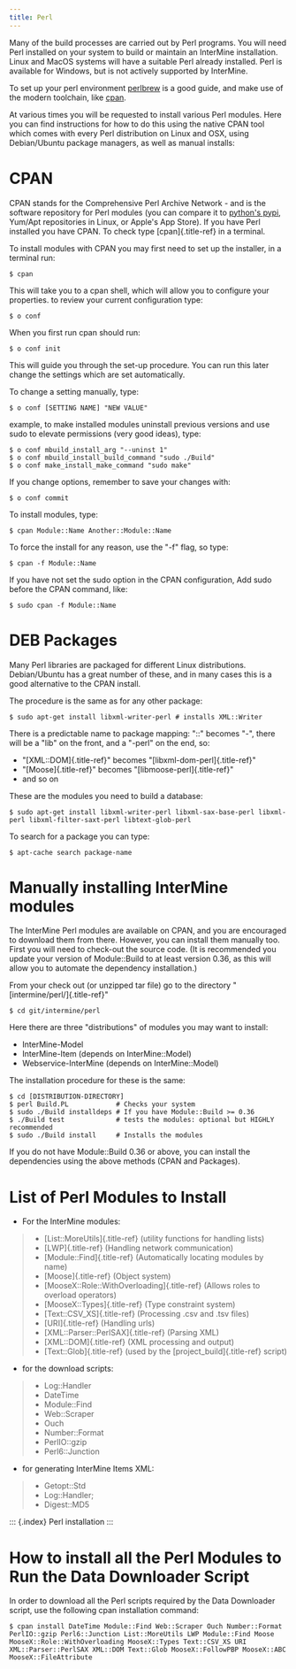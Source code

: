 ```yaml
---
title: Perl
---
```


Many of the build processes are carried out by Perl programs. You will
need Perl installed on your system to build or maintain an InterMine
installation. Linux and MacOS systems will have a suitable Perl already
installed. Perl is available for Windows, but is not actively supported
by InterMine.

To set up your perl environment [perlbrew](http://perlbrew.pl/) is a
good guide, and make use of the modern toolchain, like
[cpan](https://metacpan.org/pod/cpanm/).

At various times you will be requested to install various Perl modules.
Here you can find instructions for how to do this using the native CPAN
tool which comes with every Perl distribution on Linux and OSX, using
Debian/Ubuntu package managers, as well as manual installs:

CPAN
====

CPAN stands for the Comprehensive Perl Archive Network - and is the
software repository for Perl modules (you can compare it to [python\'s
pypi](http://pypi.python.org/pypi/), Yum/Apt repositories in Linux, or
Apple\'s App Store). If you have Perl installed you have CPAN. To check
type [cpan]{.title-ref} in a terminal.

To install modules with CPAN you may first need to set up the installer,
in a terminal run:

``` {.bash}
$ cpan
```

This will take you to a cpan shell, which will allow you to configure
your properties. to review your current configuration type:

``` {.bash}
$ o conf
```

When you first run cpan should run:

``` {.bash}
$ o conf init
```

This will guide you through the set-up procedure. You can run this later
change the settings which are set automatically.

To change a setting manually, type:

``` {.bash}
$ o conf [SETTING NAME] "NEW VALUE"
```

example, to make installed modules uninstall previous versions and use
sudo to elevate permissions (very good ideas), type:

``` {.bash}
$ o conf mbuild_install_arg "--uninst 1"
$ o conf mbuild_install_build_command "sudo ./Build"
$ o conf make_install_make_command "sudo make"
```

If you change options, remember to save your changes with:

``` {.bash}
$ o conf commit
```

To install modules, type:

``` {.bash}
$ cpan Module::Name Another::Module::Name
```

To force the install for any reason, use the \"-f\" flag, so type:

``` {.bash}
$ cpan -f Module::Name
```

If you have not set the sudo option in the CPAN configuration, Add sudo
before the CPAN command, like:

``` {.bash}
$ sudo cpan -f Module::Name
```

DEB Packages
============

Many Perl libraries are packaged for different Linux distributions.
Debian/Ubuntu has a great number of these, and in many cases this is a
good alternative to the CPAN install.

The procedure is the same as for any other package:

``` {.bash}
$ sudo apt-get install libxml-writer-perl # installs XML::Writer
```

There is a predictable name to package mapping: \"::\" becomes \"-\",
there will be a \"lib\" on the front, and a \"-perl\" on the end, so:

-   \"[XML::DOM]{.title-ref}\" becomes \"[libxml-dom-perl]{.title-ref}\"
-   \"[Moose]{.title-ref}\" becomes \"[libmoose-perl]{.title-ref}\"
-   and so on

These are the modules you need to build a database:

``` {.bash}
$ sudo apt-get install libxml-writer-perl libxml-sax-base-perl libxml-perl libxml-filter-saxt-perl libtext-glob-perl
```

To search for a package you can type:

``` {.bash}
$ apt-cache search package-name
```

Manually installing InterMine modules
=====================================

The InterMine Perl modules are available on CPAN, and you are encouraged
to download them from there. However, you can install them manually too.
First you will need to check-out the source code. (It is recommended you
update your version of Module::Build to at least version 0.36, as this
will allow you to automate the dependency installation.)

From your check out (or unzipped tar file) go to the directory
\"[intermine/perl/]{.title-ref}\"

``` {.bash}
$ cd git/intermine/perl
```

Here there are three \"distributions\" of modules you may want to
install:

-   InterMine-Model
-   InterMine-Item (depends on InterMine::Model)
-   Webservice-InterMine (depends on InterMine::Model)

The installation procedure for these is the same:

``` {.bash}
$ cd [DISTRIBUTION-DIRECTORY]
$ perl Build.PL            # Checks your system
$ sudo ./Build installdeps # If you have Module::Build >= 0.36
$ ./Build test             # tests the modules: optional but HIGHLY recommended
$ sudo ./Build install     # Installs the modules
```

If you do not have Module::Build 0.36 or above, you can install the
dependencies using the above methods (CPAN and Packages).

List of Perl Modules to Install
===============================

-   For the InterMine modules:

> -   [List::MoreUtils]{.title-ref} (utility functions for handling
>     lists)
> -   [LWP]{.title-ref} (Handling network communication)
> -   [Module::Find]{.title-ref} (Automatically locating modules by
>     name)
> -   [Moose]{.title-ref} (Object system)
> -   [MooseX::Role::WithOverloading]{.title-ref} (Allows roles to
>     overload operators)
> -   [MooseX::Types]{.title-ref} (Type constraint system)
> -   [Text::CSV_XS]{.title-ref} (Processing .csv and .tsv files)
> -   [URI]{.title-ref} (Handling urls)
> -   [XML::Parser::PerlSAX]{.title-ref} (Parsing XML)
> -   [XML::DOM]{.title-ref} (XML processing and output)
> -   [Text::Glob]{.title-ref} (used by the [project_build]{.title-ref}
>     script)

-   for the download scripts:

> -   Log::Handler
> -   DateTime
> -   Module::Find
> -   Web::Scraper
> -   Ouch
> -   Number::Format
> -   PerlIO::gzip
> -   Perl6::Junction

-   for generating InterMine Items XML:

> -   Getopt::Std
> -   Log::Handler;
> -   Digest::MD5

::: {.index}
Perl installation
:::

How to install all the Perl Modules to Run the Data Downloader Script
=====================================================================

In order to download all the Perl scripts required by the Data
Downloader script, use the following cpan installation command:

``` {.bash}
$ cpan install DateTime Module::Find Web::Scraper Ouch Number::Format PerlIO::gzip Perl6::Junction List::MoreUtils LWP Module::Find Moose MooseX::Role::WithOverloading MooseX::Types Text::CSV_XS URI XML::Parser::PerlSAX XML::DOM Text::Glob MooseX::FollowPBP MooseX::ABC MooseX::FileAttribute
```
